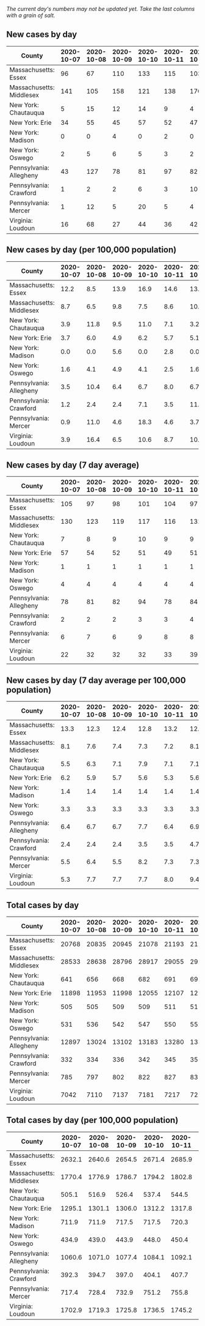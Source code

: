 _The current day's numbers may not be updated yet. Take the last columns with a grain of salt._
## New cases by day

| County | 2020-10-07 | 2020-10-08 | 2020-10-09 | 2020-10-10 | 2020-10-11 | 2020-10-12 | 2020-10-13 |
| --- | --- | --- | --- | --- | --- | --- | --- |
| Massachusetts: Essex | 96 | 67 | 110 | 133 | 115 | 103 | 84 |
| Massachusetts: Middlesex | 141 | 105 | 158 | 121 | 138 | 170 | 133 |
| New York: Chautauqua | 5 | 15 | 12 | 14 | 9 | 4 | 37 |
| New York: Erie | 34 | 55 | 45 | 57 | 52 | 47 | 28 |
| New York: Madison | 0 | 0 | 4 | 0 | 2 | 0 | 4 |
| New York: Oswego | 2 | 5 | 6 | 5 | 3 | 2 | 5 |
| Pennsylvania: Allegheny | 43 | 127 | 78 | 81 | 97 | 82 | 74 |
| Pennsylvania: Crawford | 1 | 2 | 2 | 6 | 3 | 10 | 1 |
| Pennsylvania: Mercer | 1 | 12 | 5 | 20 | 5 | 4 | 9 |
| Virginia: Loudoun | 16 | 68 | 27 | 44 | 36 | 42 | 44 |

## New cases by day (per 100,000 population)

| County | 2020-10-07 | 2020-10-08 | 2020-10-09 | 2020-10-10 | 2020-10-11 | 2020-10-12 | 2020-10-13 |
| --- | --- | --- | --- | --- | --- | --- | --- |
| Massachusetts: Essex | 12.2 | 8.5 | 13.9 | 16.9 | 14.6 | 13.1 | 10.6 |
| Massachusetts: Middlesex | 8.7 | 6.5 | 9.8 | 7.5 | 8.6 | 10.5 | 8.3 |
| New York: Chautauqua | 3.9 | 11.8 | 9.5 | 11.0 | 7.1 | 3.2 | 29.2 |
| New York: Erie | 3.7 | 6.0 | 4.9 | 6.2 | 5.7 | 5.1 | 3.0 |
| New York: Madison | 0.0 | 0.0 | 5.6 | 0.0 | 2.8 | 0.0 | 5.6 |
| New York: Oswego | 1.6 | 4.1 | 4.9 | 4.1 | 2.5 | 1.6 | 4.1 |
| Pennsylvania: Allegheny | 3.5 | 10.4 | 6.4 | 6.7 | 8.0 | 6.7 | 6.1 |
| Pennsylvania: Crawford | 1.2 | 2.4 | 2.4 | 7.1 | 3.5 | 11.8 | 1.2 |
| Pennsylvania: Mercer | 0.9 | 11.0 | 4.6 | 18.3 | 4.6 | 3.7 | 8.2 |
| Virginia: Loudoun | 3.9 | 16.4 | 6.5 | 10.6 | 8.7 | 10.2 | 10.6 |

## New cases by day (7 day average)

| County | 2020-10-07 | 2020-10-08 | 2020-10-09 | 2020-10-10 | 2020-10-11 | 2020-10-12 | 2020-10-13 |
| --- | --- | --- | --- | --- | --- | --- | --- |
| Massachusetts: Essex | 105 | 97 | 98 | 101 | 104 | 97 | 101 |
| Massachusetts: Middlesex | 130 | 123 | 119 | 117 | 116 | 131 | 138 |
| New York: Chautauqua | 7 | 8 | 9 | 10 | 9 | 9 | 14 |
| New York: Erie | 57 | 54 | 52 | 51 | 49 | 51 | 45 |
| New York: Madison | 1 | 1 | 1 | 1 | 1 | 1 | 1 |
| New York: Oswego | 4 | 4 | 4 | 4 | 4 | 4 | 4 |
| Pennsylvania: Allegheny | 78 | 81 | 82 | 94 | 78 | 84 | 83 |
| Pennsylvania: Crawford | 2 | 2 | 2 | 3 | 3 | 4 | 4 |
| Pennsylvania: Mercer | 6 | 7 | 6 | 9 | 8 | 8 | 8 |
| Virginia: Loudoun | 22 | 32 | 32 | 32 | 33 | 39 | 40 |

## New cases by day (7 day average per 100,000 population)

| County | 2020-10-07 | 2020-10-08 | 2020-10-09 | 2020-10-10 | 2020-10-11 | 2020-10-12 | 2020-10-13 |
| --- | --- | --- | --- | --- | --- | --- | --- |
| Massachusetts: Essex | 13.3 | 12.3 | 12.4 | 12.8 | 13.2 | 12.3 | 12.8 |
| Massachusetts: Middlesex | 8.1 | 7.6 | 7.4 | 7.3 | 7.2 | 8.1 | 8.6 |
| New York: Chautauqua | 5.5 | 6.3 | 7.1 | 7.9 | 7.1 | 7.1 | 11.0 |
| New York: Erie | 6.2 | 5.9 | 5.7 | 5.6 | 5.3 | 5.6 | 4.9 |
| New York: Madison | 1.4 | 1.4 | 1.4 | 1.4 | 1.4 | 1.4 | 1.4 |
| New York: Oswego | 3.3 | 3.3 | 3.3 | 3.3 | 3.3 | 3.3 | 3.3 |
| Pennsylvania: Allegheny | 6.4 | 6.7 | 6.7 | 7.7 | 6.4 | 6.9 | 6.8 |
| Pennsylvania: Crawford | 2.4 | 2.4 | 2.4 | 3.5 | 3.5 | 4.7 | 4.7 |
| Pennsylvania: Mercer | 5.5 | 6.4 | 5.5 | 8.2 | 7.3 | 7.3 | 7.3 |
| Virginia: Loudoun | 5.3 | 7.7 | 7.7 | 7.7 | 8.0 | 9.4 | 9.7 |

## Total cases by day

| County | 2020-10-07 | 2020-10-08 | 2020-10-09 | 2020-10-10 | 2020-10-11 | 2020-10-12 | 2020-10-13 |
| --- | --- | --- | --- | --- | --- | --- | --- |
| Massachusetts: Essex | 20768 | 20835 | 20945 | 21078 | 21193 | 21296 | 21380 |
| Massachusetts: Middlesex | 28533 | 28638 | 28796 | 28917 | 29055 | 29225 | 29358 |
| New York: Chautauqua | 641 | 656 | 668 | 682 | 691 | 695 | 732 |
| New York: Erie | 11898 | 11953 | 11998 | 12055 | 12107 | 12154 | 12182 |
| New York: Madison | 505 | 505 | 509 | 509 | 511 | 511 | 515 |
| New York: Oswego | 531 | 536 | 542 | 547 | 550 | 552 | 557 |
| Pennsylvania: Allegheny | 12897 | 13024 | 13102 | 13183 | 13280 | 13362 | 13436 |
| Pennsylvania: Crawford | 332 | 334 | 336 | 342 | 345 | 355 | 356 |
| Pennsylvania: Mercer | 785 | 797 | 802 | 822 | 827 | 831 | 840 |
| Virginia: Loudoun | 7042 | 7110 | 7137 | 7181 | 7217 | 7259 | 7303 |

## Total cases by day (per 100,000 population)

| County | 2020-10-07 | 2020-10-08 | 2020-10-09 | 2020-10-10 | 2020-10-11 | 2020-10-12 | 2020-10-13 |
| --- | --- | --- | --- | --- | --- | --- | --- |
| Massachusetts: Essex | 2632.1 | 2640.6 | 2654.5 | 2671.4 | 2685.9 | 2699.0 | 2709.6 |
| Massachusetts: Middlesex | 1770.4 | 1776.9 | 1786.7 | 1794.2 | 1802.8 | 1813.3 | 1821.6 |
| New York: Chautauqua | 505.1 | 516.9 | 526.4 | 537.4 | 544.5 | 547.7 | 576.8 |
| New York: Erie | 1295.1 | 1301.1 | 1306.0 | 1312.2 | 1317.8 | 1323.0 | 1326.0 |
| New York: Madison | 711.9 | 711.9 | 717.5 | 717.5 | 720.3 | 720.3 | 726.0 |
| New York: Oswego | 434.9 | 439.0 | 443.9 | 448.0 | 450.4 | 452.1 | 456.1 |
| Pennsylvania: Allegheny | 1060.6 | 1071.0 | 1077.4 | 1084.1 | 1092.1 | 1098.8 | 1104.9 |
| Pennsylvania: Crawford | 392.3 | 394.7 | 397.0 | 404.1 | 407.7 | 419.5 | 420.7 |
| Pennsylvania: Mercer | 717.4 | 728.4 | 732.9 | 751.2 | 755.8 | 759.4 | 767.7 |
| Virginia: Loudoun | 1702.9 | 1719.3 | 1725.8 | 1736.5 | 1745.2 | 1755.3 | 1766.0 |
